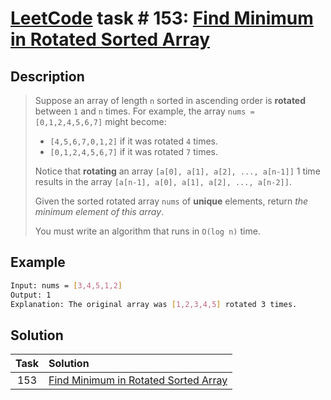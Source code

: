 # [LeetCode][leetcode] task # 153: [Find Minimum in Rotated Sorted Array][task]

Description
-----------

> Suppose an array of length `n` sorted in ascending order is **rotated** between `1` and `n` times.
> For example, the array `nums = [0,1,2,4,5,6,7]` might become:
> * `[4,5,6,7,0,1,2]` if it was rotated `4` times.
> * `[0,1,2,4,5,6,7]` if it was rotated `7` times.
>
> Notice that **rotating** an array `[a[0], a[1], a[2], ..., a[n-1]]` 1 time
> results in the array `[a[n-1], a[0], a[1], a[2], ..., a[n-2]]`.
> 
> Given the sorted rotated array `nums` of **unique** elements, return _the minimum element of this array_.
> 
> You must write an algorithm that runs in `O(log n)` time.

Example
-------

```sh
Input: nums = [3,4,5,1,2]
Output: 1
Explanation: The original array was [1,2,3,4,5] rotated 3 times.
```

Solution
--------

| Task | Solution                                         |
|:----:|:-------------------------------------------------|
| 153  | [Find Minimum in Rotated Sorted Array][solution] |


[leetcode]: <http://leetcode.com/>
[task]: <https://leetcode.com/problems/find-minimum-in-rotated-sorted-array/>
[solution]: <https://github.com/wellaxis/witalis-jkit/blob/main/module/tasks/src/main/java/com/witalis/jkit/tasks/core/task/leetcode/h2/p153/option/Practice.java>
